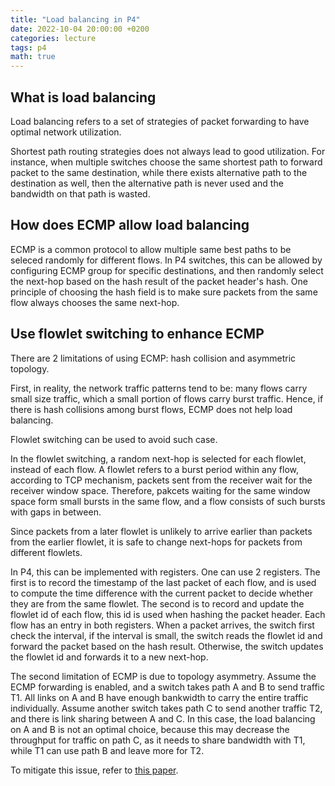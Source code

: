 ```yaml
---
title: "Load balancing in P4"
date: 2022-10-04 20:00:00 +0200
categories: lecture
tags: p4
math: true
---
```


## What is load balancing

Load balancing refers to a set of strategies of packet forwarding to have optimal network utilization.

Shortest path routing strategies does not always lead to good utilization. 
For instance, when multiple switches choose the same shortest path to forward packet to the same destination, while there exists alternative path to the destination as well, then the alternative path is never used and the bandwidth on that path is wasted.

## How does ECMP allow load balancing

ECMP is a common protocol to allow multiple same best paths to be seleced randomly for different flows. 
In P4 switches, this can be allowed by configuring ECMP group for specific destinations, and then randomly select the next-hop based on the hash result of the packet header's hash.
One principle of choosing the hash field is to make sure packets from the same flow always chooses the same next-hop.

## Use flowlet switching to enhance ECMP

There are 2 limitations of using ECMP: hash collision and asymmetric topology.

First, in reality, the network traffic patterns tend to be: many flows carry small size traffic, which a small portion of flows carry burst traffic.
Hence, if there is hash collisions among burst flows, ECMP does not help load balancing.

Flowlet switching can be used to avoid such case.

In the flowlet switching, a random next-hop is selected for each flowlet, instead of each flow. 
A flowlet refers to a burst period within any flow, according to TCP mechanism, packets sent from the receiver wait for the receiver window space.
Therefore, pakcets waiting for the same window space form small bursts in the same flow, and a flow consists of such bursts with gaps in between.

Since packets from a later flowlet is unlikely to arrive earlier than packets from the earlier flowlet, it is safe to change next-hops for packets from different flowlets.

In P4, this can be implemented with registers.
One can use 2 registers.
The first is to record the timestamp of the last packet of each flow, and is used to compute the time difference with the current packet to decide whether they are from the same flowlet.
The second is to record and update the flowlet id of each flow, this id is used when hashing the packet header.
Each flow has an entry in both registers.
When a packet arrives, the switch first check the interval, if the interval is small, the switch reads the flowlet id and forward the packet based on the hash result.
Otherwise, the switch updates the flowlet id and forwards it to a new next-hop.


The second limitation of ECMP is due to topology asymmetry.
Assume the ECMP forwarding is enabled, and a switch takes path A and B to send traffic T1. 
All links on A and B have enough bankwidth to carry the entire traffic individually.
Assume another switch takes path C to send another traffic T2, and there is link sharing between A and C.
In this case, the load balancing on A and B is not an optimal choice, because this may decrease the throughput for traffic on path C,
as it needs to share bandwidth with T1, while T1 can use path B and leave more for T2.

To mitigate this issue, refer to [this paper](https://people.csail.mit.edu/alizadeh/papers/conga-sigcomm14.pdf). 
